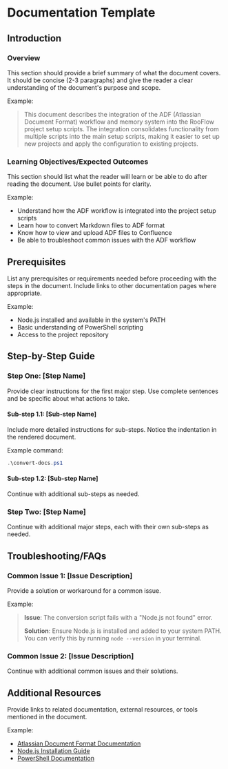 # Documentation Template

## Introduction

### Overview
This section should provide a brief summary of what the document covers. It should be concise (2-3 paragraphs) and give the reader a clear understanding of the document's purpose and scope.

Example:
> This document describes the integration of the ADF (Atlassian Document Format) workflow and memory system into the RooFlow project setup scripts. The integration consolidates functionality from multiple scripts into the main setup scripts, making it easier to set up new projects and apply the configuration to existing projects.

### Learning Objectives/Expected Outcomes
This section should list what the reader will learn or be able to do after reading the document. Use bullet points for clarity.

Example:
* Understand how the ADF workflow is integrated into the project setup scripts
* Learn how to convert Markdown files to ADF format
* Know how to view and upload ADF files to Confluence
* Be able to troubleshoot common issues with the ADF workflow

## Prerequisites
List any prerequisites or requirements needed before proceeding with the steps in the document. Include links to other documentation pages where appropriate.

Example:
* Node.js installed and available in the system's PATH
* Basic understanding of PowerShell scripting
* Access to the project repository

## Step-by-Step Guide

### Step One: [Step Name]
Provide clear instructions for the first major step. Use complete sentences and be specific about what actions to take.

#### Sub-step 1.1: [Sub-step Name]
Include more detailed instructions for sub-steps. Notice the indentation in the rendered document.

Example command:
```powershell
.\convert-docs.ps1
```

#### Sub-step 1.2: [Sub-step Name]
Continue with additional sub-steps as needed.

### Step Two: [Step Name]
Continue with additional major steps, each with their own sub-steps as needed.

## Troubleshooting/FAQs

### Common Issue 1: [Issue Description]
Provide a solution or workaround for a common issue.

Example:
> **Issue**: The conversion script fails with a "Node.js not found" error.
> 
> **Solution**: Ensure Node.js is installed and added to your system PATH. You can verify this by running `node --version` in your terminal.

### Common Issue 2: [Issue Description]
Continue with additional common issues and their solutions.

## Additional Resources
Provide links to related documentation, external resources, or tools mentioned in the document.

Example:
* [Atlassian Document Format Documentation](https://developer.atlassian.com/cloud/jira/platform/apis/document/structure/)
* [Node.js Installation Guide](https://nodejs.org/en/download/)
* [PowerShell Documentation](https://docs.microsoft.com/en-us/powershell/)